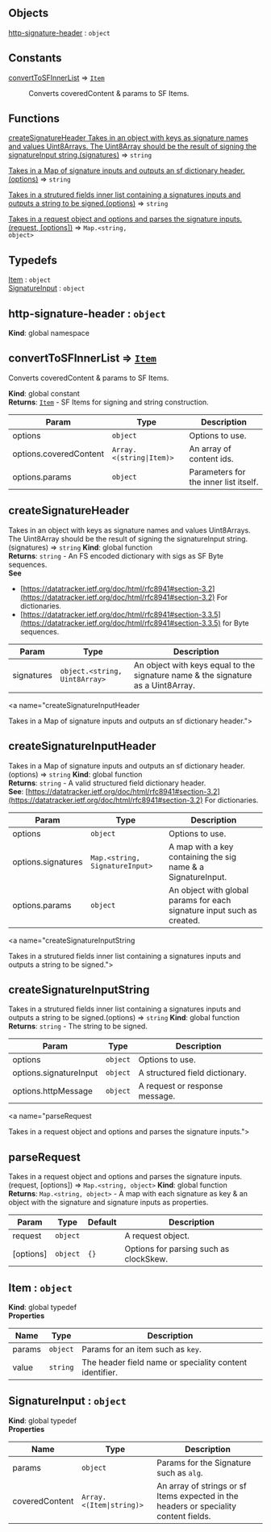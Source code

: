 ## Objects

<dl>
<dt><a href="#http-signature-header">http-signature-header</a> : <code>object</code></dt>
<dd></dd>
</dl>

## Constants

<dl>
<dt><a href="#convertToSFInnerList">convertToSFInnerList</a> ⇒ <code><a href="#Item">Item</a></code></dt>
<dd><p>Converts coveredContent &amp; params to SF Items.</p>
</dd>
</dl>

## Functions

<dl>
<dt><a href="#createSignatureHeader
Takes in an object with keys as signature names and values Uint8Arrays.
The Uint8Array should be the result of signing the signatureInput string.">createSignatureHeader
Takes in an object with keys as signature names and values Uint8Arrays.
The Uint8Array should be the result of signing the signatureInput string.(signatures)</a> ⇒ <code>string</code></dt>
<dd></dd>
<dt><a href="#createSignatureInputHeader

Takes in a Map of signature inputs and outputs an sf dictionary header.">createSignatureInputHeader

Takes in a Map of signature inputs and outputs an sf dictionary header.(options)</a> ⇒ <code>string</code></dt>
<dd></dd>
<dt><a href="#createSignatureInputString

Takes in a strutured fields inner list containing a signatures inputs
and outputs a string to be signed.">createSignatureInputString

Takes in a strutured fields inner list containing a signatures inputs
and outputs a string to be signed.(options)</a> ⇒ <code>string</code></dt>
<dd></dd>
<dt><a href="#parseRequest

Takes in a request object and options and parses the signature inputs.">parseRequest

Takes in a request object and options and parses the signature inputs.(request, [options])</a> ⇒ <code>Map.&lt;string, object&gt;</code></dt>
<dd></dd>
</dl>

## Typedefs

<dl>
<dt><a href="#Item">Item</a> : <code>object</code></dt>
<dd></dd>
<dt><a href="#SignatureInput">SignatureInput</a> : <code>object</code></dt>
<dd></dd>
</dl>

<a name="http-signature-header"></a>

## http-signature-header : <code>object</code>
**Kind**: global namespace  
<a name="convertToSFInnerList"></a>

## convertToSFInnerList ⇒ [<code>Item</code>](#Item)
Converts coveredContent & params to SF Items.

**Kind**: global constant  
**Returns**: [<code>Item</code>](#Item) - SF Items for signing and string construction.  

| Param | Type | Description |
| --- | --- | --- |
| options | <code>object</code> | Options to use. |
| options.coveredContent | <code>Array.&lt;(string\|Item)&gt;</code> | An array of content ids. |
| options.params | <code>object</code> | Parameters for the inner list itself. |

<a name="createSignatureHeader
Takes in an object with keys as signature names and values Uint8Arrays.
The Uint8Array should be the result of signing the signatureInput string."></a>

## createSignatureHeader
Takes in an object with keys as signature names and values Uint8Arrays.
The Uint8Array should be the result of signing the signatureInput string.(signatures) ⇒ <code>string</code>
**Kind**: global function  
**Returns**: <code>string</code> - An FS encoded dictionary with  sigs as SF Byte sequences.  
**See**

- [https://datatracker.ietf.org/doc/html/rfc8941#section-3.2](https://datatracker.ietf.org/doc/html/rfc8941#section-3.2)
For dictionaries.
- [https://datatracker.ietf.org/doc/html/rfc8941#section-3.3.5](https://datatracker.ietf.org/doc/html/rfc8941#section-3.3.5)
for Byte sequences.


| Param | Type | Description |
| --- | --- | --- |
| signatures | <code>object.&lt;string, Uint8Array&gt;</code> | An object with keys equal  to the signature name & the signature as a Uint8Array. |

<a name="createSignatureInputHeader

Takes in a Map of signature inputs and outputs an sf dictionary header."></a>

## createSignatureInputHeader

Takes in a Map of signature inputs and outputs an sf dictionary header.(options) ⇒ <code>string</code>
**Kind**: global function  
**Returns**: <code>string</code> - A valid structured field dictionary header.  
**See**: [https://datatracker.ietf.org/doc/html/rfc8941#section-3.2](https://datatracker.ietf.org/doc/html/rfc8941#section-3.2)
For dictionaries.  

| Param | Type | Description |
| --- | --- | --- |
| options | <code>object</code> | Options to use. |
| options.signatures | <code>Map.&lt;string, SignatureInput&gt;</code> | A map with a key    containing the sig name & a SignatureInput. |
| options.params | <code>object</code> | An object with global params  for each signature input such as created. |

<a name="createSignatureInputString

Takes in a strutured fields inner list containing a signatures inputs
and outputs a string to be signed."></a>

## createSignatureInputString

Takes in a strutured fields inner list containing a signatures inputs
and outputs a string to be signed.(options) ⇒ <code>string</code>
**Kind**: global function  
**Returns**: <code>string</code> - The string to be signed.  

| Param | Type | Description |
| --- | --- | --- |
| options | <code>object</code> | Options to use. |
| options.signatureInput | <code>object</code> | A structured field dictionary. |
| options.httpMessage | <code>object</code> | A request or response message. |

<a name="parseRequest

Takes in a request object and options and parses the signature inputs."></a>

## parseRequest

Takes in a request object and options and parses the signature inputs.(request, [options]) ⇒ <code>Map.&lt;string, object&gt;</code>
**Kind**: global function  
**Returns**: <code>Map.&lt;string, object&gt;</code> - A map with each signature as key & an object
  with the signature and signature inputs as properties.  

| Param | Type | Default | Description |
| --- | --- | --- | --- |
| request | <code>object</code> |  | A request object. |
| [options] | <code>object</code> | <code>{}</code> | Options for parsing such as clockSkew. |

<a name="Item"></a>

## Item : <code>object</code>
**Kind**: global typedef  
**Properties**

| Name | Type | Description |
| --- | --- | --- |
| params | <code>object</code> | Params for an item such as `key`. |
| value | <code>string</code> | The header field name or  speciality content identifier. |

<a name="SignatureInput"></a>

## SignatureInput : <code>object</code>
**Kind**: global typedef  
**Properties**

| Name | Type | Description |
| --- | --- | --- |
| params | <code>object</code> | Params for the Signature such as `alg`. |
| coveredContent | <code>Array.&lt;(Item\|string)&gt;</code> | An array of strings or  sf Items expected in the headers or speciality content fields. |

